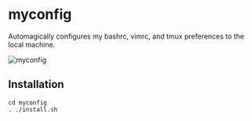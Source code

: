 # myconfig

Automagically configures my bashrc, vimrc, and tmux preferences to the local machine.

![myconfig](https://user-images.githubusercontent.com/12631256/50627303-c103d980-0ee7-11e9-9bba-5a29d1049f3f.png)

## Installation

```
cd myconfig
. ./install.sh
```
